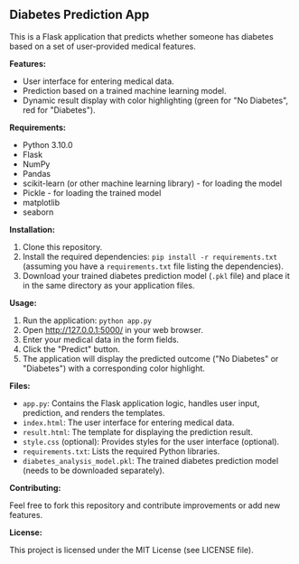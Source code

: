 ## Diabetes Prediction App

This is a Flask application that predicts whether someone has diabetes based on a set of user-provided medical features.

**Features:**

* User interface for entering medical data.
* Prediction based on a trained machine learning model.
* Dynamic result display with color highlighting (green for "No Diabetes", red for "Diabetes").

**Requirements:**

* Python 3.10.0
* Flask
* NumPy
* Pandas
* scikit-learn (or other machine learning library) - for loading the model
* Pickle - for loading the trained model
* matplotlib
* seaborn
  

**Installation:**

1. Clone this repository.
2. Install the required dependencies: `pip install -r requirements.txt` (assuming you have a `requirements.txt` file listing the dependencies).
3. Download your trained diabetes prediction model (`.pkl` file) and place it in the same directory as your application files.

**Usage:**

1. Run the application: `python app.py`
2. Open http://127.0.0.1:5000/ in your web browser.
3. Enter your medical data in the form fields.
4. Click the "Predict" button.
5. The application will display the predicted outcome ("No Diabetes" or "Diabetes") with a corresponding color highlight.

**Files:**

* `app.py`: Contains the Flask application logic, handles user input, prediction, and renders the templates.
* `index.html`: The user interface for entering medical data.
* `result.html`: The template for displaying the prediction result.
* `style.css` (optional): Provides styles for the user interface (optional).
* `requirements.txt`: Lists the required Python libraries.
* `diabetes_analysis_model.pkl`: The trained diabetes prediction model (needs to be downloaded separately).

**Contributing:**

Feel free to fork this repository and contribute improvements or add new features. 

**License:**

This project is licensed under the MIT License (see LICENSE file).
